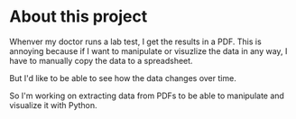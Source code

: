 # About this project

Whenver my doctor runs a lab test, I get the results in a PDF. This is annoying because if I want to manipulate or visuzlize the data in any way, I have to manually copy the data to a spreadsheet.

But I'd like to be able to see how the data changes over time.

So I'm working on extracting data from PDFs to be able to manipulate and visualize it with Python.